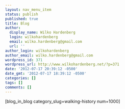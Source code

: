 ```yaml
---
layout: nav_menu_item
status: publish
published: true
title: Blog
author:
  display_name: Wilko Hardenberg
  login: wilkohardenberg
  email: wilko.hardenberg@gmail.com
  url: ''
author_login: wilkohardenberg
author_email: wilko.hardenberg@gmail.com
wordpress_id: 371
wordpress_url: http://www.wilkohardenberg.net/?p=371
date: '2012-07-17 20:39:12 -0500'
date_gmt: '2012-07-17 18:39:12 -0500'
categories: []
tags: []
comments: []
---
```

<p>[blog_in_blog category_slug=walking-history num=1000]</p>

